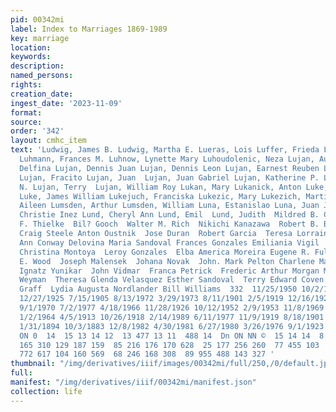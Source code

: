 ```yaml
---
pid: 00342mi
label: Index to Marriages 1869-1989
key: marriage
location: 
keywords: 
description: 
named_persons: 
rights: 
creation_date: 
ingest_date: '2023-11-09'
format: 
source: 
order: '342'
layout: cmhc_item
text: 'Ludwig, James B. Ludwig, Martha E. Lueras, Lois Luffer, Frieda Lugar, Mary
  Luhmann, Frances M. Luhnow, Lynette Mary Luhoudolenic, Neza Lujan, Aurira Lujan,
  Delfina Lujan, Dennis Juan Lujan, Dennis Leon Lujan, Earnest Reuben Lujan, Edward
  Lujan, Fracito Lujan, Juan  Lujan, Juan Gabriel Lujan, Katherine P. Lujan, Leroy
  N. Lujan, Terry  Lujan, William Roy Lukan, Mary Lukanick, Anton Luke, Barbara Kay
  Luke, James William Lukejuch, Franciska Lukezic, Mary Lukezich, Martin Lumsden,
  Aileen Lumsden, Arthur Lumsden, William Luna, Estanislao Luna, Juan Jose Lunceford,
  Christie Inez Lund, Cheryl Ann Lund, Emil  Lund, Judith  Mildred B. Cerise William
  F. Thielke  Bil? Gooch  Walter M. Rich  Nikichi Kanazawa  Robert B. Breedlove Victor
  Craig Steele Anton Oustnik  Jose Duran  Robert Garcia  Teresa Lorraine Cordova Cathy
  Ann Conway Delovina Maria Sandoval Frances Gonzales Emiliania Vigil  Celina Sandoval
  Christina Montoya  Leroy Gonzales  Elba America Moreira Eugene R. Fuller  Sadie
  E. Wood  Joseph Malensek  Johana Novak  John. Mark Pelton Charlene Marie O''Leary
  Ignatz Yunikar  John Vidmar  Franca Petrick  Frederic Arthur Morgan Maud Walker  Jennie
  Weyman  Theresa Glenda Velasquez Esther Sandoval  Terry Edward Coven Robert Lee
  Graff  Lydia Augusta Nordlander Bill Williams  332  11/25/1950 10/2/1901 1/4/1958
  12/27/1925 7/15/1905 8/13/1972 3/29/1973 8/11/1901 2/5/1919 12/16/1929 12/13/1981
  9/1/1970 7/2/1977 4/18/1966 11/28/1926 10/12/1952 2/9/1953 11/8/1969 7/18/1986 2/7/1970
  1/2/1964 4/5/1913 10/26/1918 2/14/1989 6/11/1977 11/9/1919 8/18/1901 6/14/1914 2/23/1918
  1/31/1894 10/3/1883 12/8/1982 4/30/1981 6/27/1980 3/26/1976 9/1/1923 10/5/1936  NO
  ON 0  14  15 13 14 12  13 477 13 11  488 14  Dn ON NN ©  15 14 14  8  234 169 332
  165 310 129 187 159  85 216 176 170 628  25 177 256 260  77 455 103  98 538  80
  772 617 104 160 569  68 246 168 308  89 955 488 143 327 '
thumbnail: "/img/derivatives/iiif/images/00342mi/full/250,/0/default.jpg"
full: 
manifest: "/img/derivatives/iiif/00342mi/manifest.json"
collection: life
---
```

